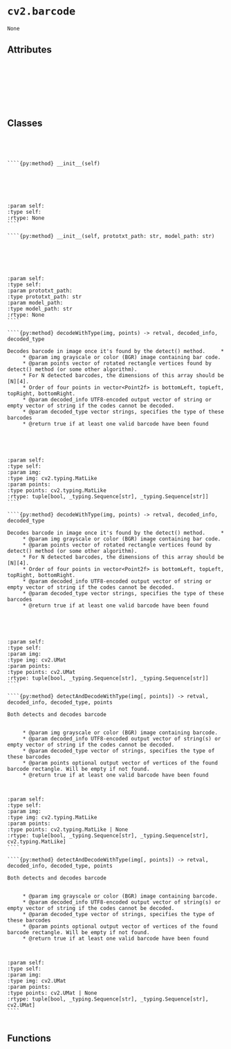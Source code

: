 # `cv2.barcode`
```{py:module} cv2.barcode
None
```
## Attributes
```{py:attribute} 
```


```{py:attribute} 
```


```{py:attribute} 
```


```{py:attribute} 
```


```{py:attribute} 
```


```{py:attribute} 
```


```{py:attribute} 
```


```{py:attribute} 
```



## Classes
`````{py:class} BarcodeDetector




````{py:method} __init__(self)






:param self: 
:type self: 
:rtype: None
````

````{py:method} __init__(self, prototxt_path: str, model_path: str)






:param self: 
:type self: 
:param prototxt_path: 
:type prototxt_path: str
:param model_path: 
:type model_path: str
:rtype: None
````

````{py:method} decodeWithType(img, points) -> retval, decoded_info, decoded_type

Decodes barcode in image once it's found by the detect() method.     *
     * @param img grayscale or color (BGR) image containing bar code.
     * @param points vector of rotated rectangle vertices found by detect() method (or some other algorithm).
     * For N detected barcodes, the dimensions of this array should be [N][4].
     * Order of four points in vector<Point2f> is bottomLeft, topLeft, topRight, bottomRight.
     * @param decoded_info UTF8-encoded output vector of string or empty vector of string if the codes cannot be decoded.
     * @param decoded_type vector strings, specifies the type of these barcodes
     * @return true if at least one valid barcode have been found





:param self: 
:type self: 
:param img: 
:type img: cv2.typing.MatLike
:param points: 
:type points: cv2.typing.MatLike
:rtype: tuple[bool, _typing.Sequence[str], _typing.Sequence[str]]
````

````{py:method} decodeWithType(img, points) -> retval, decoded_info, decoded_type

Decodes barcode in image once it's found by the detect() method.     *
     * @param img grayscale or color (BGR) image containing bar code.
     * @param points vector of rotated rectangle vertices found by detect() method (or some other algorithm).
     * For N detected barcodes, the dimensions of this array should be [N][4].
     * Order of four points in vector<Point2f> is bottomLeft, topLeft, topRight, bottomRight.
     * @param decoded_info UTF8-encoded output vector of string or empty vector of string if the codes cannot be decoded.
     * @param decoded_type vector strings, specifies the type of these barcodes
     * @return true if at least one valid barcode have been found





:param self: 
:type self: 
:param img: 
:type img: cv2.UMat
:param points: 
:type points: cv2.UMat
:rtype: tuple[bool, _typing.Sequence[str], _typing.Sequence[str]]
````

````{py:method} detectAndDecodeWithType(img[, points]) -> retval, decoded_info, decoded_type, points

Both detects and decodes barcode


     * @param img grayscale or color (BGR) image containing barcode.
     * @param decoded_info UTF8-encoded output vector of string(s) or empty vector of string if the codes cannot be decoded.
     * @param decoded_type vector of strings, specifies the type of these barcodes
     * @param points optional output vector of vertices of the found  barcode rectangle. Will be empty if not found.
     * @return true if at least one valid barcode have been found



:param self: 
:type self: 
:param img: 
:type img: cv2.typing.MatLike
:param points: 
:type points: cv2.typing.MatLike | None
:rtype: tuple[bool, _typing.Sequence[str], _typing.Sequence[str], cv2.typing.MatLike]
````

````{py:method} detectAndDecodeWithType(img[, points]) -> retval, decoded_info, decoded_type, points

Both detects and decodes barcode


     * @param img grayscale or color (BGR) image containing barcode.
     * @param decoded_info UTF8-encoded output vector of string(s) or empty vector of string if the codes cannot be decoded.
     * @param decoded_type vector of strings, specifies the type of these barcodes
     * @param points optional output vector of vertices of the found  barcode rectangle. Will be empty if not found.
     * @return true if at least one valid barcode have been found



:param self: 
:type self: 
:param img: 
:type img: cv2.UMat
:param points: 
:type points: cv2.UMat | None
:rtype: tuple[bool, _typing.Sequence[str], _typing.Sequence[str], cv2.UMat]
````


`````



## Functions


